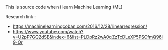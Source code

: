 This is source code when i learn Machine Learning (ML)

Research link :
+ https://machinelearningcoban.com/2016/12/28/linearregression/
+ https://www.youtube.com/watch?v=U2pP7GQ2dSE&index=6&list=PLDpRz2wA0qZzTcDLeXP5PSCfmQ96l9-Qr
